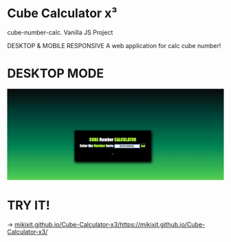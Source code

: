 # Cube Calculator x³ 
cube-number-calc. Vanilla JS Project

DESKTOP & MOBILE RESPONSIVE
A web application for calc cube number!

# DESKTOP MODE
![](gifproject.gif)

# TRY IT!
-> [mikixit.github.io/Cube-Calculator-x3/](https://mikixit.github.io/Cube-Calculator-x3/)https://mikixit.github.io/Cube-Calculator-x3/
